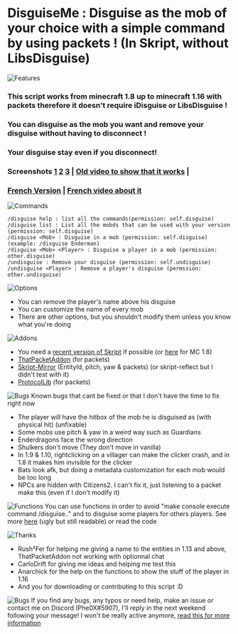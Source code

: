 # DisguiseMe : Disguise as the mob of your choice with a simple command by using packets ! (In Skript, without LibsDisguise)
![Features](https://i.ibb.co/K5yHB5w/Features.png)
### This script works from minecraft 1.8 up to minecraft 1.16 with packets therefore it doesn't require iDisguise or LibsDisguise ! 
### You can disguise as the mob you want and remove your disguise without having to disconnect !
### Your disguise stay even if you disconnect!
### Screenshots [1](https://ibb.co/K7NqxMj) [2](https://ibb.co/64wPh7p) [3](https://i.ibb.co/FJsw4Sb/2020-04-23-14-32-09.png) | [Old video to show that it works](https://www.youtube.com/watch?v=cP3a86qPIWE) |
### [French Version](https://skript-mc.fr/forum/files/file/322-disguiseme/) | [French video about it](https://www.youtube.com/watch?v=9tYIYT4FVgo)
![Commands](https://i.ibb.co/fYBf22L/Commands.png)
```
/disguise help : list all the commands(permission: self.disguise)
/disguise list : List all the mobds that can be used with your version (permission: self.disguise)
/disguise <Mob> : Disguise in a mob (permission: self.disguise) (example: /disguise Enderman)
/disguise <Mob> <Player> : Disguise a player in a mob (permission: other.disguise)
/undisguise : Remove your disguise (permission: self.undisguise)
/undisguise <Player> : Remove a player's disguise (permssion: other.undisguise)
```
![Options](https://i.ibb.co/SJ9Mwcg/Options.png)
 * You can remove the player's name above his disguise
 * You can customize the name of every mob
 * There are other options, but you shouldn't modify them unless you know what you're doing

![Addons](https://i.ibb.co/QdcGkjv/Addons.png)
* You need a [recent version of Skript](https://github.com/SkriptLang/Skript/releases) if possible (or [here](https://github.com/Matocolotoe/Skript-1.8/releases) for MC 1.8)
* [ThatPacketAddon](https://forums.skunity.com/resources/thatpacketaddon.847/) (for packets)
* [Skript-Mirror](https://skripttools.net/dl/skript-mirror+2.0.0-SNAPSHOT.jar) (EntityId, pitch, yaw & packets) (or skript-reflect but I didn't test with it)
* [ProtocolLib](https://www.spigotmc.org/resources/protocollib.1997/) (for packets)

![Bugs](https://i.ibb.co/Jj9pkD7/bugs.png)
Known bugs that cant be fixed or that I don't have the time to fix right now
* The player will have the hitbox of the mob he is disguised as (with physical hit) (unfixable)
* Some mobs use pitch & yaw in a weird way such as Guardians
* Enderdragons face the wrong direction
* Shulkers don't move (They don't move in vanilla)
* In 1.9 & 1.10, rightclicking on a villager can make the clicker crash, and in 1.8 it makes him invisible for the clicker
* Bats look afk, but doing a metadata customization for each mob would be too long
* NPCs are hidden with Citizens2. I can't fix it, just listening to a packet make this (even if I don't modify it)

![Functions](https://i.ibb.co/GdzPPfj/Functions.png)
You can use functions in order to avoid "make console execute command /disguise.." and to disguise some players for others players. See more [here](https://phe0x.fr/DisguiseMe/Functions.html) (ugly but still readable) or read the code

![Thanks](https://i.ibb.co/MkrDvfz/Thanks.png)
* Rush²Fer for helping me giving a name to the entities in 1.13 and above, ThatPacketAddon not working with optionnal chat
* CarloDrift for giving me ideas and helping me test this
* Anarchick for the help on the functions to show the stuff of the player in 1.16
* And you for downloading or contributing to this script :D

![Bugs](https://i.ibb.co/ZXfW03c/Q-B.png)
If you find any bugs, any typos or need help, make an issue or contact me on Discord (Phe0X#5907), I'll reply in the next weekend following your message!
I won't be really active anymore, [read this for more information](https://www.spigotmc.org/threads/disguiseme-1-8-1-16.434216/page-2#post-3927112)
